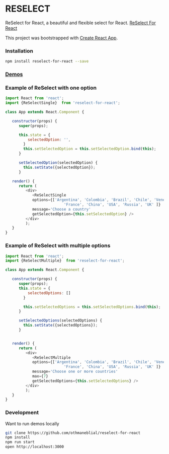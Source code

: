 # RESELECT


ReSelect for React, a beautiful and flexible select for React. [ReSelect For React](http://othmaneblial.github.io/reselect-for-react/)


This project was bootstrapped with [Create React App](https://github.com/facebookincubator/create-react-app).


### Installation

```bash
npm install reselect-for-react --save
```



### [Demos](http://othmaneblial.github.io/reselect-for-react/)




### Example of ReSelect with one option

```js
import React from 'react';
import {ReSelectSingle}  from 'reselect-for-react';

class App extends React.Component {

   constructor(props) {
      super(props);

      this.state = {
          selectedOption: '',
        }
        this.setSelectedOption = this.setSelectedOption.bind(this);
      }

      setSelectedOption(selectedOption) {
        this.setState({selectedOption});
      }

   render() {
      return (
         <div>
            <ReSelectSingle
            options={['Argentina', 'Colombia', 'Brazil', 'Chile', 'Venezuela', 'Germany',
                          'France', 'China', 'USA', 'Russia', 'UK' ]}
            message='Choose a country'
            getSelectedOption={this.setSelectedOption} />
         </div>
         );
   }
}

```

### Example of ReSelect with multiple options

```js
import React from 'react';
import {ReSelectMultiple}  from 'reselect-for-react';

class App extends React.Component {

   constructor(props) {
      super(props);
      this.state = {
          selectedOptions: []
        }

        this.setSelectedOptions = this.setSelectedOptions.bind(this);
      }

      setSelectedOptions(selectedOptions) {
        this.setState({selectedOptions});
      }


   render() {
      return (
         <div>
            <ReSelectMultiple
            options={['Argentina', 'Colombia', 'Brazil', 'Chile', 'Venezuela', 'Germany',
                          'France', 'China', 'USA', 'Russia', 'UK' ]}
            message='Choose one or more countries'
            max={7}
            getSelectedOptions={this.setSelectedOptions} />
         </div>
         );
   }
}

```




### Development
Want to run demos locally

```bash
git clone https://github.com/othmaneblial/reselect-for-react
npm install
npm run start
open http://localhost:3000
```
